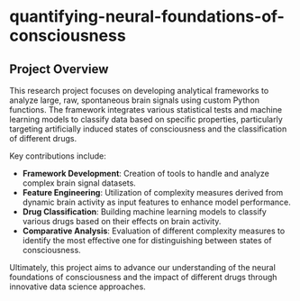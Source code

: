# quantifying-neural-foundations-of-consciousness


## Project Overview

This research project focuses on developing analytical frameworks to analyze large, raw, spontaneous brain signals using custom Python functions. The framework integrates various statistical tests and machine learning models to classify data based on specific properties, particularly targeting artificially induced states of consciousness and the classification of different drugs.

Key contributions include:

- **Framework Development**: Creation of tools to handle and analyze complex brain signal datasets.
- **Feature Engineering**: Utilization of complexity measures derived from dynamic brain activity as input features to enhance model performance.
- **Drug Classification**: Building machine learning models to classify various drugs based on their effects on brain activity.
- **Comparative Analysis**: Evaluation of different complexity measures to identify the most effective one for distinguishing between states of consciousness.

Ultimately, this project aims to advance our understanding of the neural foundations of consciousness and the impact of different drugs through innovative data science approaches.

